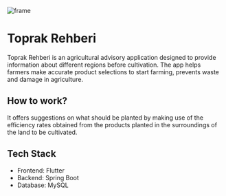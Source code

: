 ![frame](https://github.com/user-attachments/assets/304aa16a-9377-4fa4-8b6a-ed30444355b2)



# Toprak Rehberi

Toprak Rehberi is an agricultural advisory application designed to provide information about different regions before cultivation. The app helps farmers make accurate product selections to start farming, prevents waste and damage in agriculture. 

## How to work?
It offers suggestions on what should be planted by making use of the efficiency rates obtained from the products planted in the surroundings of the land to be cultivated.

## Tech Stack
- Frontend: Flutter
- Backend: Spring Boot
- Database: MySQL

